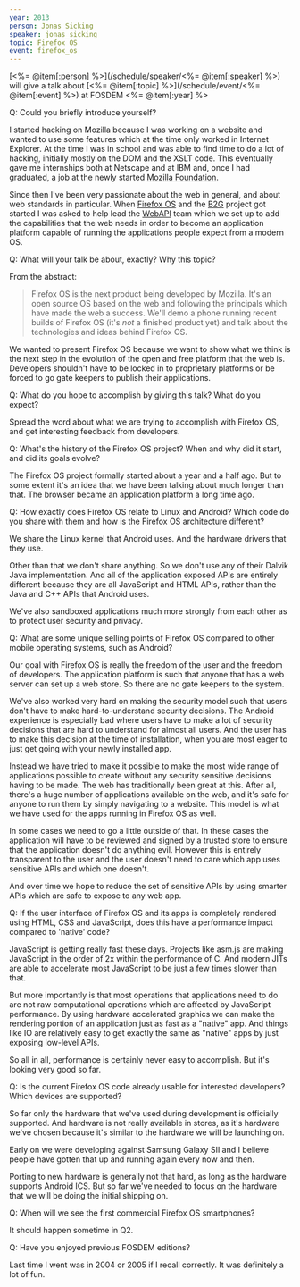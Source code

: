 ```yaml
---
year: 2013
person: Jonas Sicking 
speaker: jonas_sicking
topic: Firefox OS
event: firefox_os
---
```


[<%= @item[:person] %>](/schedule/speaker/<%= @item[:speaker] %>) will give a talk about [<%= @item[:topic] %>](/schedule/event/<%= @item[:event] %>) at FOSDEM <%= @item[:year] %>

Q: Could you briefly introduce yourself?

I started hacking on Mozilla because I was working on a website and wanted to use some features which at the time only worked in Internet Explorer. At the time I was in school and was able to find time to do a lot of hacking, initially mostly on the DOM and the XSLT code. This eventually gave me internships both at Netscape and at IBM and, once I had graduated, a job at the newly started [Mozilla Foundation](http://www.mozilla.org/foundation/).

Since then I've been very passionate about the web in general, and about web standards in particular. When [Firefox OS](http://www.mozilla.org/en-US/firefoxos/) and the [B2G](https://wiki.mozilla.org/B2G) project got started I was asked to help lead the [WebAPI](https://wiki.mozilla.org/WebAPI) team which we set up to add the capabilities that the web needs in order to become an application platform capable of running the applications people expect from a modern OS.

Q: What will your talk be about, exactly? Why this topic?

From the abstract:                                                                                                                                                    

> Firefox OS is the next product being developed by Mozilla. It's an open source OS based on the web and following the principals which
> have made the web a success.
> We'll demo a phone running recent builds of Firefox OS (it's *not* a
> finished product yet) and talk about the technologies and ideas behind
> Firefox OS.

We wanted to present Firefox OS because we want to show what we think is the next step in the evolution of the open and free platform that the web is. Developers shouldn't have to be locked in to proprietary platforms or be forced to go gate keepers to publish their applications.

Q: What do you hope to accomplish by giving this talk? What do you expect?

Spread the word about what we are trying to accomplish with Firefox OS, and get interesting feedback from developers.

Q: What's the history of the Firefox OS project? When and why did it start, and did its goals evolve?

The Firefox OS project formally started about a year and a half ago. But to some extent it's an idea that we have been talking about much longer than that. The browser became an application platform a long time ago.

Q: How exactly does Firefox OS relate to Linux and Android? Which code do you share with them and how is the Firefox OS architecture different?

We share the Linux kernel that Android uses. And the hardware drivers that they use.                                                     

Other than that we don't share anything. So we don't use any of their Dalvik Java implementation. And all of the application exposed APIs are entirely different because they are all JavaScript and HTML APIs, rather than the Java and C++ APIs that Android uses.

We've also sandboxed applications much more strongly from each other as to protect user security and privacy.

Q: What are some unique selling points of Firefox OS compared to other mobile operating systems, such as Android?

Our goal with Firefox OS is really the freedom of the user and the freedom of developers. The application platform is such that anyone that has a web server can set up a web store. So there are no gate keepers to the system.                                                                                                              

We've also worked very hard on making the security model such that users don't have to make hard-to-understand security decisions. The Android experience is especially bad where users have to make a lot of security decisions that are hard to understand for almost all users. And the user has to make this decision at the time of installation, when you are most eager to just get going with your newly installed app.                                                               

Instead we have tried to make it possible to make the most wide range of applications possible to create without any security sensitive decisions having to be made. The web has traditionally been great at this. After all, there's a huge number of applications available on the web, and it's safe for anyone to run them by simply navigating to a website. This model is what we have used for the apps running in Firefox OS as well.

In some cases we need to go a little outside of that. In these cases the application will have to be reviewed and signed by a trusted store to ensure that the application doesn't do anything evil. However this is entirely transparent to the user and the user doesn't need to care which app uses sensitive APIs and which one doesn't.

And over time we hope to reduce the set of sensitive APIs by using smarter APIs which are safe to expose to any web app.

Q: If the user interface of Firefox OS and its apps is completely rendered using HTML, CSS and JavaScript, does this have a performance impact compared to 'native' code?

JavaScript is getting really fast these days. Projects like asm.js are making JavaScript in the order of 2x within the performance of C. And modern JITs are able to accelerate most JavaScript to be just a few times slower than that.

But more importantly is that most operations that applications need to do are not raw computational operations which are affected by JavaScript performance. By using hardware accelerated graphics we can make the rendering portion of an application just as fast as a "native" app. And things like IO are relatively easy to get exactly the same as "native" apps by just exposing low-level APIs.

So all in all, performance is certainly never easy to accomplish. But it's looking very good so far.

Q: Is the current Firefox OS code already usable for interested developers? Which devices are supported?

So far only the hardware that we've used during development is officially supported. And hardware is not really available in stores, as it's hardware we've chosen because it's similar to the hardware we will be launching on.

Early on we were developing against Samsung Galaxy SII and I believe people have gotten that up and running again every now and then.

Porting to new hardware is generally not that hard, as long as the hardware supports Android ICS. But so far we've needed to focus on the hardware that we will be doing the initial shipping on.

Q: When will we see the first commercial Firefox OS smartphones?

It should happen sometime in Q2.

Q: Have you enjoyed previous FOSDEM editions?

Last time I went was in 2004 or 2005 if I recall correctly. It was definitely a lot of fun. 
